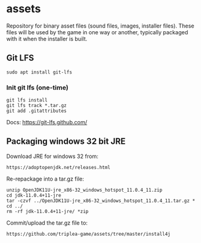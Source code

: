 # assets
Repository for binary asset files (sound files, images, installer files). These files will be used by the 
game in one way or another, typically packaged with it when the installer is built.

## Git LFS
```
sudo apt install git-lfs
```

### Init git lfs (one-time)

```
git lfs install
git lfs track *.tar.gz
git add .gitattributes
```

Docs: https://git-lfs.github.com/



## Packaging windows 32 bit JRE

Download JRE for windows 32 from:
```
https://adoptopenjdk.net/releases.html
```

Re-repackage into a tar.gz file:
```
unzip OpenJDK11U-jre_x86-32_windows_hotspot_11.0.4_11.zip
cd jdk-11.0.4+11-jre
tar -czvf ../OpenJDK11U-jre_x86-32_windows_hotspot_11.0.4_11.tar.gz *
cd ../
rm -rf jdk-11.0.4+11-jre/ *zip
```

Commit/upload the tar.gz file to:
```
https://github.com/triplea-game/assets/tree/master/install4j
```
